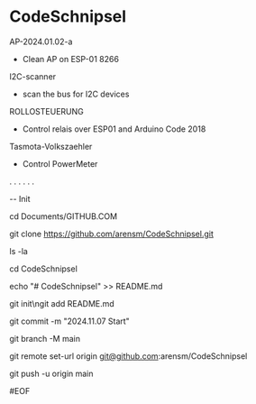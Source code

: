 # CodeSchnipsel

AP-2024.01.02-a
- Clean AP on ESP-01 8266

I2C-scanner
- scan the bus for I2C devices

ROLLOSTEUERUNG
- Control relais over ESP01 and Arduino Code 2018

Tasmota-Volkszaehler
- Control PowerMeter

.
.
.
.
.
.

-- Init

cd Documents/GITHUB.COM

git clone https://github.com/arensm/CodeSchnipsel.git

ls -la

cd CodeSchnipsel

echo "# CodeSchnipsel" >> README.md

git init\ngit add README.md

git commit -m "2024.11.07 Start"

git branch -M main

git remote set-url origin git@github.com:arensm/CodeSchnipsel

git push -u origin main

#EOF
